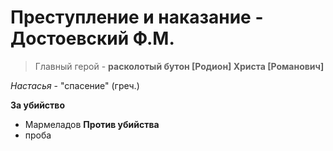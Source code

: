 # Преступление и наказание - Достоевский Ф.М.

> Главный герой - **расколотый бутон [Родион] Христа [Романович]**

*Настасья* - "спасение" (греч.)

**За убийство**
- Мармеладов
**Против убийства**
- проба
